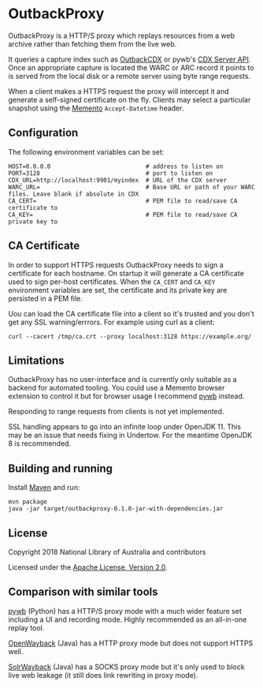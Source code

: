 OutbackProxy
============

OutbackProxy is a HTTP/S proxy which replays resources from a web archive rather than fetching them from the
live web.

It queries a capture index such as [OutbackCDX] or pywb's [CDX Server API]. Once an appropriate
capture is located the WARC or ARC record it points to is served from the local disk or a remote server using
byte range requests.

When a client makes a HTTPS request the proxy will intercept it and generate a self-signed certificate on the fly.
Clients may select a particular snapshot using the [Memento] `Accept-Datetime` header.

[OutbackCDX]: https://github.com/nla/outbackcdx
[CDX Server API]: https://github.com/webrecorder/pywb/wiki/CDX-Server-API
[Memento]: https://tools.ietf.org/html/rfc7089

Configuration
-------------

The following environment variables can be set:

    HOST=0.0.0.0                           # address to listen on
    PORT=3128                              # port to listen on
    CDX_URL=http://localhost:9901/myindex  # URL of the CDX server
    WARC_URL=                              # Base URL or path of your WARC files. Leave blank if absolute in CDX
    CA_CERT=                               # PEM file to read/save CA certificate to
    CA_KEY=                                # PEM file to read/save CA private key to

CA Certificate
--------------

In order to support HTTPS requests OutbackProxy needs to sign a certificate for each hostname. On startup it will
generate a CA certificate used to sign per-host certificates. When the `CA_CERT` and `CA_KEY` environment variables are
set, the certificate and its private key are persisted in a PEM file.

Uou can load the CA certificate file into a client so it's trusted and you don't get any SSL warning/errrors. For
example using curl as a client:

    curl --cacert /tmp/ca.crt --proxy localhost:3128 https://example.org/  

Limitations
-----------

OutbackProxy has no user-interface and is currently only suitable as a backend for automated tooling. You could use
a Memento browser extension to control it but for browser usage I recommend [pywb] instead.

Responding to range requests from clients is not yet implemented.

SSL handling appears to go into an infinite loop under OpenJDK 11. This may be an issue that needs fixing in Undertow.
For the meantime OpenJDK 8 is recommended.

Building and running
--------------------

Install [Maven] and run:

    mvn package
    java -jar target/outbackproxy-0.1.0-jar-with-dependencies.jar

[Maven]: https://maven.apache.org/

License
-------

Copyright 2018 National Library of Australia and contributors

Licensed under the [Apache License, Version 2.0](LICENSE.txt).

Comparison with similar tools
-----------------------------

[pywb] (Python) has a HTTP/S proxy mode with a much wider feature set including a UI and recording mode. Highly
recommended as an all-in-one replay tool.

[OpenWayback] (Java) has a HTTP proxy mode but does not support HTTPS well.

[SolrWayback] (Java) has a SOCKS proxy mode but it's only used to block live web leakage (it still does link rewriting
in proxy mode).

[pywb]: https://pywb.readthedocs.io/en/latest/manual/configuring.html#http-s-proxy-mode
[OpenWayback]: https://github.com/iipc/openwayback
[SolrWayback]: https://github.com/netarchivesuite/solrwayback
